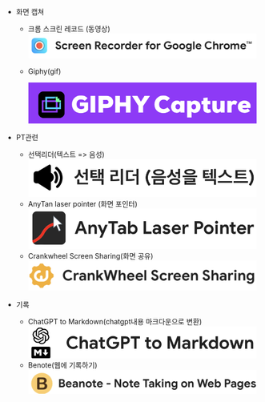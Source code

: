 - 화면 캡쳐
	 - 크롬 스크린 레코드 (동영상)![](screen_recoder.png)

	 - Giphy(gif)
	 
	 	![](giphy.png)



- PT관련
	- 선택리더(텍스트 => 음성)![](text.png)
	- AnyTan laser pointer (화면 포인터)![](laser_pointer.png)
	- Crankwheel Screen Sharing(화면 공유)![](screen_sharing.png)

- 기록
	- ChatGPT to Markdown(chatgpt내용 마크다운으로 변환)![](chatgpt_to_markdown.png)
	- Benote(웹에 기록하기)![](beanote.png)